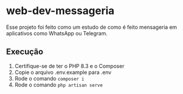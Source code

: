 # web-dev-messageria

Esse projeto foi feito como um estudo de como é feito mensageria em aplicativos como WhatsApp ou Telegram.

## Execução

1. Certifique-se de ter o PHP 8.3 e o Composer
2. Copie o arquivo .env.example para .env
3. Rode o comando `composer i`
4. Rode o comando `php artisan serve`
